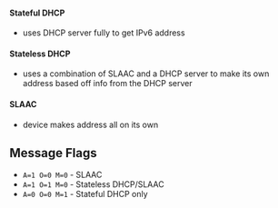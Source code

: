 #### Stateful DHCP
- uses DHCP server fully to get IPv6 address
#### Stateless DHCP
- uses a combination of SLAAC and a DHCP server to make its own address based off info from the DHCP server
#### SLAAC
- device makes address all on its own
## Message Flags
- `A=1 O=0 M=0` - SLAAC
- `A=1 O=1 M=0` - Stateless DHCP/SLAAC
- `A=0 O=0 M=1` - Stateful DHCP only